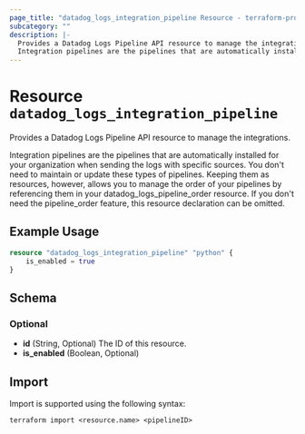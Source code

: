 ```yaml
---
page_title: "datadog_logs_integration_pipeline Resource - terraform-provider-datadog"
subcategory: ""
description: |-
  Provides a Datadog Logs Pipeline API resource to manage the integrations.
  Integration pipelines are the pipelines that are automatically installed for your organization when sending the logs with specific sources. You don't need to maintain or update these types of pipelines. Keeping them as resources, however, allows you to manage the order of your pipelines by referencing them in your datadoglogspipelineorder resource. If you don't need the pipelineorder feature, this resource declaration can be omitted.
---
```


# Resource `datadog_logs_integration_pipeline`

Provides a Datadog Logs Pipeline API resource to manage the integrations.

Integration pipelines are the pipelines that are automatically installed for your organization when sending the logs with specific sources. You don't need to maintain or update these types of pipelines. Keeping them as resources, however, allows you to manage the order of your pipelines by referencing them in your datadog_logs_pipeline_order resource. If you don't need the pipeline_order feature, this resource declaration can be omitted.

## Example Usage

```terraform
resource "datadog_logs_integration_pipeline" "python" {
    is_enabled = true
}
```

## Schema

### Optional

- **id** (String, Optional) The ID of this resource.
- **is_enabled** (Boolean, Optional)

## Import

Import is supported using the following syntax:

```shell
terraform import <resource.name> <pipelineID>
```
